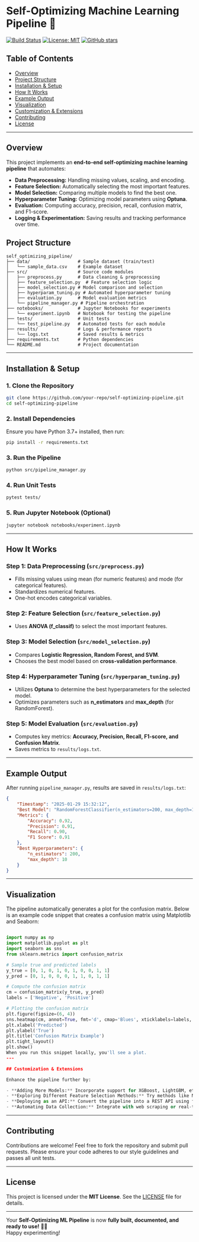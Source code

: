 # Self-Optimizing Machine Learning Pipeline 🚀

[![Build Status](https://img.shields.io/badge/build-passing-brightgreen.svg)](https://github.com/your-repo/self-optimizing-pipeline)
[![License: MIT](https://img.shields.io/badge/License-MIT-yellow.svg)](LICENSE)
[![GitHub stars](https://img.shields.io/github/stars/your-repo/self-optimizing-pipeline.svg)](https://github.com/your-repo/self-optimizing-pipeline/stargazers)

## Table of Contents
- [Overview](#overview)
- [Project Structure](#project-structure)
- [Installation & Setup](#installation--setup)
- [How It Works](#how-it-works)
- [Example Output](#example-output)
- [Visualization](#visualization)
- [Customization & Extensions](#customization--extensions)
- [Contributing](#contributing)
- [License](#license)

---

## Overview
This project implements an **end-to-end self-optimizing machine learning pipeline** that automates:

- **Data Preprocessing:** Handling missing values, scaling, and encoding.
- **Feature Selection:** Automatically selecting the most important features.
- **Model Selection:** Comparing multiple models to find the best one.
- **Hyperparameter Tuning:** Optimizing model parameters using **Optuna**.
- **Evaluation:** Computing accuracy, precision, recall, confusion matrix, and F1-score.
- **Logging & Experimentation:** Saving results and tracking performance over time.


## Project Structure
```
self_optimizing_pipeline/
├── data/                  # Sample dataset (train/test)
│   └── sample_data.csv    # Example dataset
├── src/                   # Source code modules
│   ├── preprocess.py      # Data cleaning & preprocessing
│   ├── feature_selection.py  # Feature selection logic
│   ├── model_selection.py # Model comparison and selection
│   ├── hyperparam_tuning.py # Automated hyperparameter tuning
│   ├── evaluation.py      # Model evaluation metrics
│   └── pipeline_manager.py # Pipeline orchestration
├── notebooks/             # Jupyter Notebooks for experiments
│   └── experiment.ipynb   # Notebook for testing the pipeline
├── tests/                 # Unit tests
│   └── test_pipeline.py   # Automated tests for each module
├── results/               # Logs & performance reports
│   └── logs.txt           # Saved results & metrics
├── requirements.txt       # Python dependencies
└── README.md              # Project documentation
```

---

## Installation & Setup

### 1. Clone the Repository
```bash
git clone https://github.com/your-repo/self-optimizing-pipeline.git
cd self-optimizing-pipeline
```

### 2. Install Dependencies
Ensure you have Python 3.7+ installed, then run:
```bash
pip install -r requirements.txt
```

### 3. Run the Pipeline
```bash
python src/pipeline_manager.py
```

### 4. Run Unit Tests
```bash
pytest tests/
```

### 5. Run Jupyter Notebook (Optional)
```bash
jupyter notebook notebooks/experiment.ipynb
```

---

## How It Works

### Step 1: Data Preprocessing (`src/preprocess.py`)
- Fills missing values using mean (for numeric features) and mode (for categorical features).
- Standardizes numerical features.
- One-hot encodes categorical variables.

### Step 2: Feature Selection (`src/feature_selection.py`)
- Uses **ANOVA (f_classif)** to select the most important features.

### Step 3: Model Selection (`src/model_selection.py`)
- Compares **Logistic Regression, Random Forest, and SVM**.
- Chooses the best model based on **cross-validation performance**.

### Step 4: Hyperparameter Tuning (`src/hyperparam_tuning.py`)
- Utilizes **Optuna** to determine the best hyperparameters for the selected model.
- Optimizes parameters such as **n_estimators** and **max_depth** (for RandomForest).

### Step 5: Model Evaluation (`src/evaluation.py`)
- Computes key metrics: **Accuracy, Precision, Recall, F1-score, and Confusion Matrix**.
- Saves metrics to `results/logs.txt`.

---

## Example Output

After running `pipeline_manager.py`, results are saved in `results/logs.txt`:

```json
{
    "Timestamp": "2025-01-29 15:32:12",
    "Best Model": "RandomForestClassifier(n_estimators=200, max_depth=10)",
    "Metrics": {
        "Accuracy": 0.92,
        "Precision": 0.91,
        "Recall": 0.90,
        "F1 Score": 0.91
    },
    "Best Hyperparameters": {
        "n_estimators": 200,
        "max_depth": 10
    }
}
```

---

## Visualization

The pipeline automatically generates a plot for the confusion matrix. Below is an example code snippet that creates a confusion matrix using Matplotlib and Seaborn:

```python

import numpy as np
import matplotlib.pyplot as plt
import seaborn as sns
from sklearn.metrics import confusion_matrix

# Sample true and predicted labels
y_true = [0, 1, 0, 1, 0, 1, 0, 0, 1, 1]
y_pred = [0, 1, 0, 0, 0, 1, 1, 0, 1, 1]

# Compute the confusion matrix
cm = confusion_matrix(y_true, y_pred)
labels = ['Negative', 'Positive']

# Plotting the confusion matrix
plt.figure(figsize=(6, 4))
sns.heatmap(cm, annot=True, fmt='d', cmap='Blues', xticklabels=labels, yticklabels=labels)
plt.xlabel('Predicted')
plt.ylabel('True')
plt.title('Confusion Matrix Example')
plt.tight_layout()
plt.show()
When you run this snippet locally, you'll see a plot.
---

## Customization & Extensions

Enhance the pipeline further by:

- **Adding More Models:** Incorporate support for XGBoost, LightGBM, etc.
- **Exploring Different Feature Selection Methods:** Try methods like Mutual Information or Recursive Feature Elimination (RFE).
- **Deploying as an API:** Convert the pipeline into a REST API using frameworks like **FastAPI** or **Flask**.
- **Automating Data Collection:** Integrate with web scraping or real-time data sources.
```

---

## Contributing

Contributions are welcome! Feel free to fork the repository and submit pull requests. Please ensure your code adheres to our style guidelines and passes all unit tests.

---

## License

This project is licensed under the **MIT License**. See the [LICENSE](LICENSE) file for details.

---

Your **Self-Optimizing ML Pipeline** is now **fully built, documented, and ready to use!** 🚀🔥  
Happy experimenting!
```
